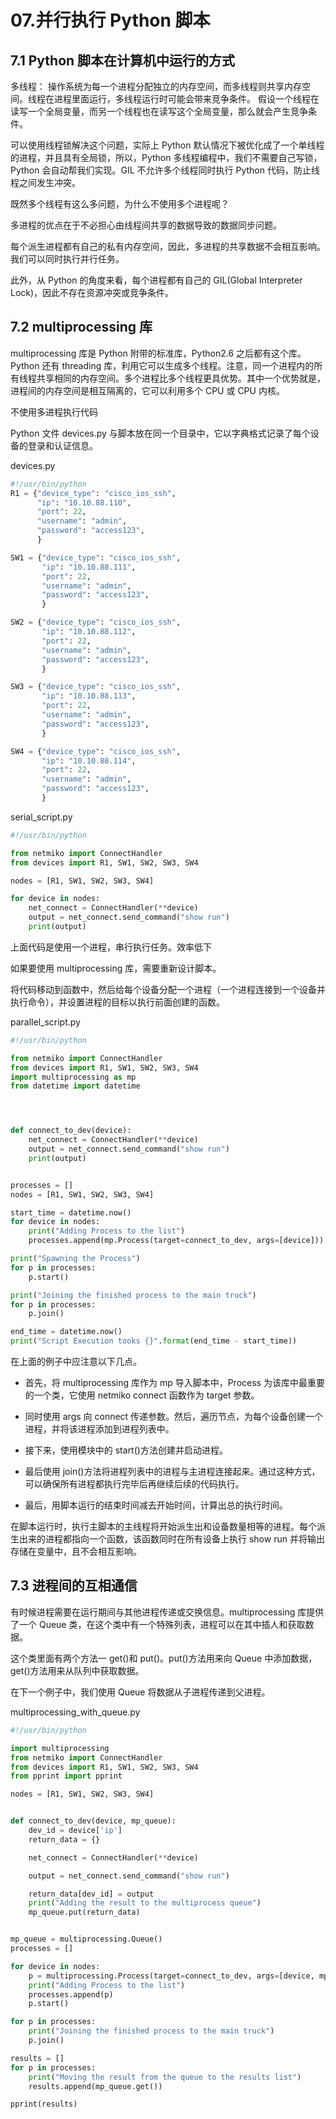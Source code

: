 # 07.并行执行 Python 脚本

## 7.1 Python 脚本在计算机中运行的方式

多线程： 操作系统为每一个进程分配独立的内存空间，而多线程则共享内存空间。线程在进程里面运行，多线程运行时可能会带来竞争条件。
假设一个线程在读写一个全局变量，而另一个线程也在读写这个全局变量，那么就会产生竞争条件。

可以使用线程锁解决这个问题，实际上 Python 默认情况下被优化成了一个单线程的进程，并且具有全局锁，所以，Python 多线程编程中，我们不需要自己写锁，Python 会自动帮我们实现。GIL 不允许多个线程同时执行 Python 代码，防止线程之间发生冲突。

既然多个线程有这么多问题，为什么不使用多个进程呢？

多进程的优点在于不必担心由线程间共享的数据导致的数据同步问题。

每个派生进程都有自己的私有内存空间，因此，多进程的共享数据不会相互影响。我们可以同时执行并行任务。

此外，从 Python 的角度来看，每个进程都有自己的 GIL(Global Interpreter Lock)，因此不存在资源冲突或竞争条件。

## 7.2 multiprocessing 库

multiprocessing 库是 Python 附带的标准库，Python2.6 之后都有这个库。Python 还有 threading 库，利用它可以生成多个线程。注意，同一个进程内的所有线程共享相同的内存空间。多个进程比多个线程更具优势。其中一个优势就是，进程间的内存空间是相互隔离的，它可以利用多个 CPU 或 CPU 内核。

不使用多进程执行代码

Python 文件 devices.py 与脚本放在同一个目录中，它以字典格式记录了每个设备的登录和认证信息。

devices.py

```python
#!/usr/bin/python
R1 = {"device_type": "cisco_ios_ssh",
      "ip": "10.10.88.110",
      "port": 22,
      "username": "admin",
      "password": "access123",
      }

SW1 = {"device_type": "cisco_ios_ssh",
       "ip": "10.10.88.111",
       "port": 22,
       "username": "admin",
       "password": "access123",
       }

SW2 = {"device_type": "cisco_ios_ssh",
       "ip": "10.10.88.112",
       "port": 22,
       "username": "admin",
       "password": "access123",
       }

SW3 = {"device_type": "cisco_ios_ssh",
       "ip": "10.10.88.113",
       "port": 22,
       "username": "admin",
       "password": "access123",
       }

SW4 = {"device_type": "cisco_ios_ssh",
       "ip": "10.10.88.114",
       "port": 22,
       "username": "admin",
       "password": "access123",
       }
```

serial_script.py

```python
#!/usr/bin/python

from netmiko import ConnectHandler
from devices import R1, SW1, SW2, SW3, SW4

nodes = [R1, SW1, SW2, SW3, SW4]

for device in nodes:
    net_connect = ConnectHandler(**device)
    output = net_connect.send_command("show run")
    print(output)
```

上面代码是使用一个进程，串行执行任务。效率低下

如果要使用 multiprocessing 库，需要重新设计脚本。

将代码移动到函数中，然后给每个设备分配一个进程（一个进程连接到一个设备并执行命令），并设置进程的目标以执行前面创建的函数。

parallel_script.py

```python
#!/usr/bin/python

from netmiko import ConnectHandler
from devices import R1, SW1, SW2, SW3, SW4
import multiprocessing as mp
from datetime import datetime




def connect_to_dev(device):
    net_connect = ConnectHandler(**device)
    output = net_connect.send_command("show run")
    print(output)


processes = []
nodes = [R1, SW1, SW2, SW3, SW4]

start_time = datetime.now()
for device in nodes:
    print("Adding Process to the list")
    processes.append(mp.Process(target=connect_to_dev, args=[device]))

print("Spawning the Process")
for p in processes:
    p.start()

print("Joining the finished process to the main truck")
for p in processes:
    p.join()

end_time = datetime.now()
print("Script Execution tooks {}".format(end_time - start_time))
```

在上面的例子中应注意以下几点。

- 首先，将 multiprocessing 库作为 mp 导入脚本中，Process 为该库中最重要的一个类，它使用 netmiko connect 函数作为 target 参数。

- 同时使用 args 向 connect 传递参数。然后，遍历节点，为每个设备创建一个进程，并将该进程添加到进程列表中。

- 接下来，使用模块中的 start()方法创建并启动进程。

- 最后使用 join()方法将进程列表中的进程与主进程连接起来。通过这种方式，可以确保所有进程都执行完毕后再继续后续的代码执行。

- 最后，用脚本运行的结束时间减去开始时间，计算出总的执行时间。

在脚本运行时，执行主脚本的主线程将开始派生出和设备数量相等的进程。每个派生出来的进程都指向一个函数，该函数同时在所有设备上执行 show run 并将输出存储在变量中，且不会相互影响。

## 7.3 进程间的互相通信

有时候进程需要在运行期间与其他进程传递或交换信息。multiprocessing 库提供了一个 Queue 类，在这个类中有一个特殊列表，进程可以在其中插人和获取数据。

这个类里面有两个方法一 get()和 put()。put()方法用来向 Queue 中添加数据，get()方法用来从队列中获取数据。

在下一个例子中，我们使用 Queue 将数据从子进程传递到父进程。

multiprocessing_with_queue.py

```python
#!/usr/bin/python

import multiprocessing
from netmiko import ConnectHandler
from devices import R1, SW1, SW2, SW3, SW4
from pprint import pprint

nodes = [R1, SW1, SW2, SW3, SW4]


def connect_to_dev(device, mp_queue):
    dev_id = device['ip']
    return_data = {}

    net_connect = ConnectHandler(**device)

    output = net_connect.send_command("show run")

    return_data[dev_id] = output
    print("Adding the result to the multiprocess queue")
    mp_queue.put(return_data)


mp_queue = multiprocessing.Queue()
processes = []

for device in nodes:
    p = multiprocessing.Process(target=connect_to_dev, args=[device, mp_queue])
    print("Adding Process to the list")
    processes.append(p)
    p.start()

for p in processes:
    print("Joining the finished process to the main truck")
    p.join()

results = []
for p in processes:
    print("Moving the result from the queue to the results list")
    results.append(mp_queue.get())

pprint(results)
```
